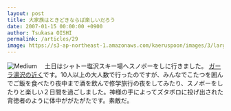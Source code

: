 ```yaml
---
layout: post
title: 大家族はときどきならば楽しいだろう
date: 2007-01-15 00:00:00 +0900
author: Tsukasa OISHI
permalink: /articles/29
image: https://s3-ap-northeast-1.amazonaws.com/kaeruspoon/images/3/large.JPG?1300871011
---
```


![Medium](https://s3-ap-northeast-1.amazonaws.com/kaeruspoon/images/3/medium.JPG?1300871011)
　土日はシャトー塩沢スキー場へスノボーをしに行きました。 [ガーラ湯沢の近く](http://maps.google.co.jp/maps?q=%E3%82%B7%E3%83%A3%E3%83%88%E3%83%BC%E5%A1%A9%E6%B2%A2&lr=lang_ja&ie=UTF8&oe=UTF-8&client=firefox&z=18&ll=37.051007,138.839582&spn=0.001845,0.006394&t=h&om=1)です。10人以上の大人数で行ったのですが、みんなでこたつを囲んでご飯を食べたり夜中まで酒を飲んで修学旅行の夜をしてみたり、スノボーをしたりと楽しい２日間を過ごしました。神様の手によってズタボロに投げ出された背徳者のように体中ががたがたです。素敵だ。
